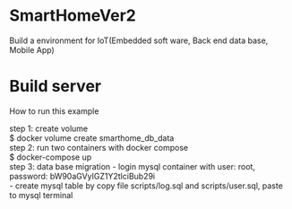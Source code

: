# SmartHomeVer2

Build a environment for IoT(Embedded soft ware, Back end data base, Mobile App)

<h1>Build server</h1>
<p>How to run this example</p>

<p>step 1: create volume<br>
    $ docker volume create smarthome_db_data<br>
step 2: run two containers with docker compose<br>
    $ docker-compose up<br>
step 3: data base migration
    - login mysql container with user: root, password: bW90aGVyIGZ1Y2tlciBub29i<br>
    - create mysql table by copy file scripts/log.sql and scripts/user.sql, paste to mysql terminal<br>
</p>
